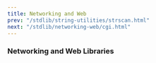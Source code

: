```yaml
---
title: Networking and Web
prev: "/stdlib/string-utilities/strscan.html"
next: "/stdlib/networking-web/cgi.html"
---
```


### Networking and Web Libraries

